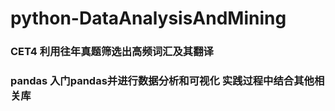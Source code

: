 # python-DataAnalysisAndMining
### CET4 利用往年真题筛选出高频词汇及其翻译
### pandas 入门pandas并进行数据分析和可视化 实践过程中结合其他相关库

